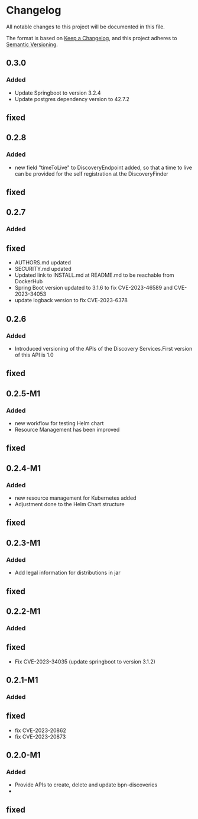 # Changelog

All notable changes to this project will be documented in this file.

The format is based on [Keep a Changelog](https://keepachangelog.com/en/1.0.0/), and this project adheres
to [Semantic Versioning](https://semver.org/spec/v2.0.0.html).

## 0.3.0
### Added
- Update Springboot to version 3.2.4
- Update postgres dependency version to 42.7.2

## fixed

## 0.2.8
### Added
- new field "timeToLive" to DiscoveryEndpoint added, so that a time to live can be provided for the self registration at the DiscoveryFinder

## fixed

## 0.2.7
### Added

## fixed
- AUTHORS.md updated
- SECURITY.md updated
- Updated link to INSTALL.md at README.md to be reachable from DockerHub
- Spring Boot version updated to 3.1.6 to fix CVE-2023-46589 and CVE-2023-34053
- update logback version to fix CVE-2023-6378


## 0.2.6
### Added
- Introduced versioning of the APIs of the Discovery Services.First version of this API is 1.0

## fixed


## 0.2.5-M1
### Added
- new workflow for testing Helm chart
- Resource Management has been improved

## fixed

## 0.2.4-M1
### Added
- new resource management for Kubernetes added
- Adjustment done to the Helm Chart structure

## fixed


## 0.2.3-M1
### Added
- Add legal information for distributions in jar

## fixed

## 0.2.2-M1
### Added

## fixed
- Fix CVE-2023-34035 (update springboot to version 3.1.2)

## 0.2.1-M1
### Added

## fixed
- fix CVE-2023-20862
- fix CVE-2023-20873

## 0.2.0-M1
### Added
- Provide APIs to create, delete and update bpn-discoveries
-
## fixed